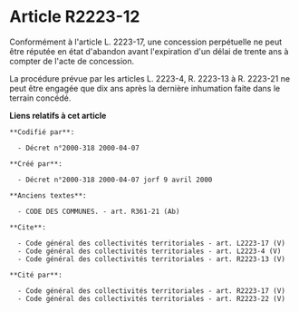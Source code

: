 # Article R2223-12

Conformément à l'article L. 2223-17, une concession perpétuelle ne peut être réputée en état d'abandon avant l'expiration
d'un délai de trente ans à compter de l'acte de concession. 

La procédure prévue par les articles L. 2223-4, R. 2223-13 à R. 2223-21 ne peut être engagée que dix ans après la dernière
inhumation faite dans le terrain concédé.

**Liens relatifs à cet article**

	**Codifié par**:

	  - Décret n°2000-318 2000-04-07

	**Créé par**:

	  - Décret n°2000-318 2000-04-07 jorf 9 avril 2000

	**Anciens textes**:

	  - CODE DES COMMUNES. - art. R361-21 (Ab)

	**Cite**:

	  - Code général des collectivités territoriales - art. L2223-17 (V)
	  - Code général des collectivités territoriales - art. L2223-4 (V)
	  - Code général des collectivités territoriales - art. R2223-13 (V)

	**Cité par**:

	  - Code général des collectivités territoriales - art. R2223-17 (V)
	  - Code général des collectivités territoriales - art. R2223-22 (V)
